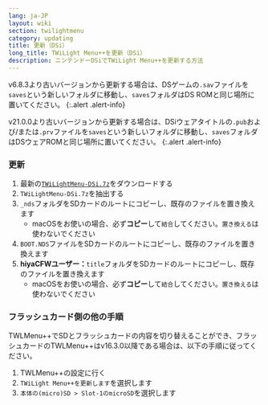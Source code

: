 ```yaml
---
lang: ja-JP
layout: wiki
section: twilightmenu
category: updating
title: 更新（DSi）
long_title: TWiLight Menu++を更新（DSi）
description: ニンテンドーDSiでTWiLight Menu++を更新する方法
---
```


v6.8.3より古いバージョンから更新する場合は、DSゲームの`.sav`ファイルを`saves`という新しいフォルダに移動し、`saves`フォルダはDS ROMと同じ場所に置いてください。
{:.alert .alert-info}

v21.0.0より古いバージョンから更新する場合は、DSiウェアタイトルの`.pub`および/または`.prv`ファイルを`saves`という新しいフォルダに移動し、`saves`フォルダはDSウェアROMと同じ場所に置いてください。
{:.alert .alert-info}

### 更新
1. 最新の[`TWiLightMenu-DSi.7z`](https://github.com/DS-Homebrew/TWiLightMenu/releases/latest/download/TWiLightMenu-DSi.7z)をダウンロードする
1. `TWiLightMenu-DSi.7z`を抽出する
1. `_nds`フォルダをSDカードのルートにコピーし、既存のファイルを置き換えます
   - macOSをお使いの場合、必ず**コピー**して`結合`してください。`置き換える`は使わないでください
1. `BOOT.NDS`ファイルをSDカードのルートにコピーし、既存のファイルを置き換えます
1. **hiyaCFWユーザー：**`title`フォルダをSDカードのルートにコピーし、既存のファイルを置き換えます
   - macOSをお使いの場合、必ず**コピー**して`結合`してください。`置き換える`は使わないでください

### フラッシュカード側の他の手順

TWLMenu++でSDとフラッシュカードの内容を切り替えることができ、フラッシュカードのTWLMenu++はv16.3.0以降である場合は、以下の手順に従ってください。

1. TWLMenu++の設定に行く
1. `TWiLight Menu++を更新します`を選択します
1. `本体の(micro)SD > Slot-1のmicroSD`を選択します
